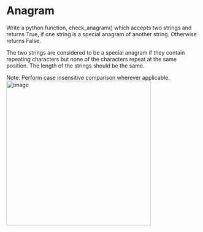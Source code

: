 # Anagram


Write a python function, check_anagram() which accepts two strings and returns True, if one string is a special anagram of another string. Otherwise returns False.<br>

The two strings are considered to be a special anagram if they contain repeating characters but none of the characters repeat at the same position. The length of the strings should be the same.<br>

Note: Perform case insensitive comparison wherever applicable.<br>
<img width="377" alt="image" src="https://user-images.githubusercontent.com/74643959/151000016-45b95c81-83f3-4d46-8ed3-efab17f8625c.png">

